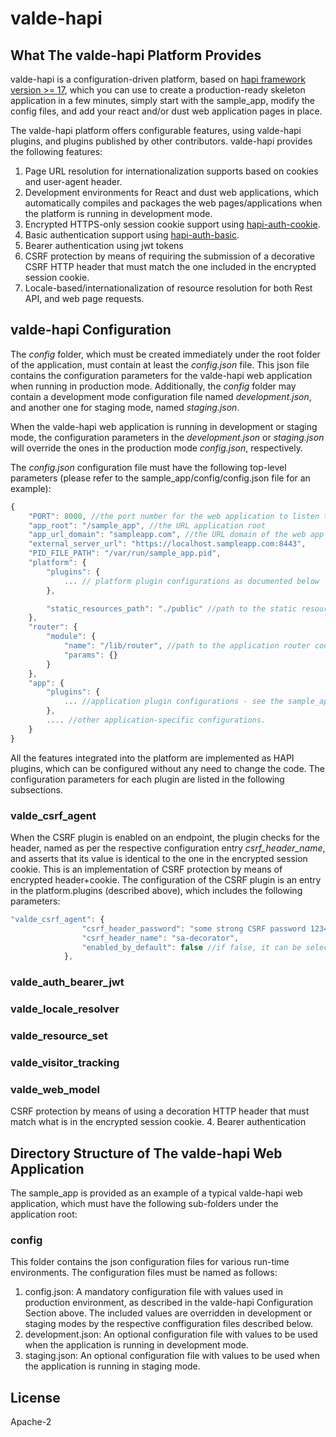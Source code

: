 # valde-hapi

## What The valde-hapi Platform Provides
valde-hapi is a configuration-driven platform, based on [hapi framework version >= 17](https://hapijs.com/), which you can use to create a production-ready skeleton application in a few minutes, simply start with the sample_app, modify the config files,  and add your react and/or dust web application pages in place.

The valde-hapi platform offers configurable features, using valde-hapi plugins, and plugins published by other contributors. valde-hapi provides the following features:
1. Page URL resolution for internationalization supports based on cookies and user-agent header.
2. Development environments for React and dust web applications, which automatically compiles and packages the web pages/applications when the platform is running in development mode.
3. Encrypted HTTPS-only session cookie support using [hapi-auth-cookie](https://www.npmjs.com/package/hapi-auth-cookie).
4. Basic authentication support using [hapi-auth-basic](https://www.npmjs.com/package/hapi-auth-basic).
5. Bearer authentication using jwt tokens
6. CSRF protection by means of requiring the submission of a decorative CSRF HTTP header that must match the one included in the encrypted session cookie.
7. Locale-based/internationalization of resource resolution for both Rest API, and web page requests.


## valde-hapi Configuration
The _config_ folder, which must be created immediately under the root folder of the application, must contain at least the _config.json_ file.  This json file contains the configuration parameters for the valde-hapi web application when running in production mode.  Additionally, the _config_ folder may contain a development mode configuration file named _development.json_, and another one for staging mode, named _staging.json_.

When the valde-hapi web application is running in development or staging mode, the configuration parameters in the _development.json_ or _staging.json_ will override the ones in the production mode _config.json_, respectively.

The _config.json_ configuration file must have the following top-level parameters (please refer to the sample_app/config/config.json file for an example):

```javascript
{
    "PORT": 8000, //the port number for the web application to listen to
    "app_root": "/sample_app", //the URL application root
    "app_url_domain": "sampleapp.com", //the URL domain of the web app
    "external_server_url": "https://localhost.sampleapp.com:8443",
    "PID_FILE_PATH": "/var/run/sample_app.pid",
    "platform": {
        "plugins": {
            ... // platform plugin configurations as documented below
        },

        "static_resources_path": "./public" //path to the static resources folder
    },
    "router": {
        "module": {
            "name": "/lib/router", //path to the application router code
            "params": {}
        }
    },
    "app": {
        "plugins": {
            ... //application plugin configurations - see the sample_app for an example
        },
        .... //other application-specific configurations.
    }
}
```

All the features integrated into the platform are implemented as HAPI plugins, which can be configured without any need to change the code. The configuration parameters for each plugin are listed in the following subsections.

### valde_csrf_agent
When the CSRF plugin is enabled on an endpoint, the plugin checks for the header, named as per the  respective configuration entry *csrf_header_name*, and asserts that its value is identical to the one in the encrypted session cookie. This is an implementation of CSRF protection by means of encrypted header+cookie.  The configuration of the CSRF plugin is an entry in the platform.plugins (described above), which includes the following parameters:

```javascript
"valde_csrf_agent": {
                "csrf_header_password": "some strong CSRF password 123456789012345678901234567890",
                "csrf_header_name": "sa-decorator",
                "enabled_by_default": false //if false, it can be selectively enabled for each endpoint
            },
```

### valde_auth_bearer_jwt

### valde_locale_resolver

### valde_resource_set

### valde_visitor_tracking

### valde_web_model

CSRF protection by means of using a decoration HTTP header that must match what is in the encrypted session cookie.
4. Bearer authentication


## Directory Structure of The valde-hapi Web Application
The sample_app is provided as an example of a typical valde-hapi web application, which must have the following sub-folders under the application root:

### config
This folder contains the json configuration files for various run-time environments.  The configuration files must be named as follows:
1. config.json:  A mandatory configuration file with values used in production environment, as described in the valde-hapi Configuration Section above.  The included values are overridden in development or staging modes by the respective conffiguration files described below.
2. development.json:  An optional configuration file with values to be used when the application is running in development mode.
3.  staging.json:  An optional configuration file with values to be used when the application is running in staging mode.



## License
Apache-2
